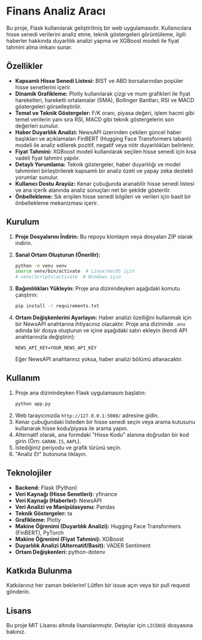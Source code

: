 # Finans Analiz Aracı

Bu proje, Flask kullanılarak geliştirilmiş bir web uygulamasıdır. Kullanıcılara hisse senedi verilerini analiz etme, teknik göstergeleri görüntüleme, ilgili haberler hakkında duyarlılık analizi yapma ve XGBoost modeli ile fiyat tahmini alma imkanı sunar.

## Özellikler

-   **Kapsamlı Hisse Senedi Listesi:** BIST ve ABD borsalarından popüler hisse senetlerini içerir.
-   **Dinamik Grafikleme:** Plotly kullanılarak çizgi ve mum grafikleri ile fiyat hareketleri, hareketli ortalamalar (SMA), Bollinger Bantları, RSI ve MACD göstergeleri görselleştirilir.
-   **Temel ve Teknik Göstergeler:** F/K oranı, piyasa değeri, işlem hacmi gibi temel verilerin yanı sıra RSI, MACD gibi teknik göstergelerin son değerleri sunulur.
-   **Haber Duyarlılık Analizi:** NewsAPI üzerinden çekilen güncel haber başlıkları ve açıklamaları FinBERT (Hugging Face Transformers tabanlı) modeli ile analiz edilerek pozitif, negatif veya nötr duyarlılıkları belirlenir.
-   **Fiyat Tahmini:** XGBoost modeli kullanılarak seçilen hisse senedi için kısa vadeli fiyat tahmini yapılır.
-   **Detaylı Yorumlama:** Teknik göstergeler, haber duyarlılığı ve model tahminleri birleştirilerek kapsamlı bir analiz özeti ve yapay zeka destekli yorumlar sunulur.
-   **Kullanıcı Dostu Arayüz:** Kenar çubuğunda aranabilir hisse senedi listesi ve ana içerik alanında analiz sonuçları net bir şekilde gösterilir.
-   **Önbellekleme:** Sık erişilen hisse senedi bilgileri ve verileri için basit bir önbellekleme mekanizması içerir.

## Kurulum

1.  **Proje Dosyalarını İndirin:**
    Bu repoyu klonlayın veya dosyaları ZIP olarak indirin.

2.  **Sanal Ortam Oluşturun (Önerilir):**
    ```bash
    python -m venv venv
    source venv/bin/activate  # Linux/macOS için
    # venv\Scripts\activate  # Windows için
    ```

3.  **Bağımlılıkları Yükleyin:**
    Proje ana dizinindeyken aşağıdaki komutu çalıştırın:
    ```bash
    pip install -r requirements.txt
    ```

4.  **Ortam Değişkenlerini Ayarlayın:**
    Haber analizi özelliğini kullanmak için bir NewsAPI anahtarına ihtiyacınız olacaktır.
    Proje ana dizininde `.env` adında bir dosya oluşturun ve içine aşağıdaki satırı ekleyin (kendi API anahtarınızla değiştirin):
    ```
    NEWS_API_KEY=YOUR_NEWS_API_KEY
    ```
    Eğer NewsAPI anahtarınız yoksa, haber analizi bölümü atlanacaktır.

## Kullanım

1.  Proje ana dizinindeyken Flask uygulamasını başlatın:
    ```bash
    python app.py
    ```
2.  Web tarayıcınızda `http://127.0.0.1:5000/` adresine gidin.
3.  Kenar çubuğundaki listeden bir hisse senedi seçin veya arama kutusunu kullanarak hisse kodu/piyasa ile arama yapın.
4.  Alternatif olarak, ana formdaki "Hisse Kodu" alanına doğrudan bir kod girin (Örn: `GARAN.IS`, `AAPL`).
5.  İstediğiniz periyodu ve grafik türünü seçin.
6.  "Analiz Et" butonuna tıklayın.

## Teknolojiler

-   **Backend:** Flask (Python)
-   **Veri Kaynağı (Hisse Senetleri):** yfinance
-   **Veri Kaynağı (Haberler):** NewsAPI
-   **Veri Analizi ve Manipülasyonu:** Pandas
-   **Teknik Göstergeler:** ta
-   **Grafikleme:** Plotly
-   **Makine Öğrenimi (Duyarlılık Analizi):** Hugging Face Transformers (FinBERT), PyTorch
-   **Makine Öğrenimi (Fiyat Tahmini):** XGBoost
-   **Duyarlılık Analizi (Alternatif/Basit):** VADER Sentiment
-   **Ortam Değişkenleri:** python-dotenv

## Katkıda Bulunma

Katkılarınız her zaman beklerim! Lütfen bir issue açın veya bir pull request gönderin.

## Lisans

Bu proje MIT Lisansı altında lisanslanmıştır. Detaylar için `LICENSE` dosyasına bakınız. 